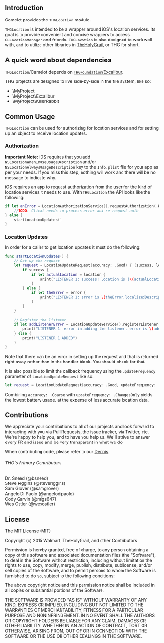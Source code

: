 ## Introduction

Camelot provides the `THGLocation` module.

`THGLocation` is intended to be a wrapper around iOS's location services. Its goal is to provide convenient and concise wrappers to access `CLLocationManager` and friends. `THGLocation` is also designed to work well with, and to utilize other libraries in [TheHolyGrail](https://github.com/TheHolyGrail), or THG for short.

## A quick word about dependencies

`THGLocation`/Camelot depends on [`THGFoundation`/Excalibur](https://github.com/TheHolyGrail/Excalibur).

THG projects are designed to live side-by-side in the file system, like so:

* \MyProject
* \MyProject\Excalibur
* \MyProject\KillerRabbit

## Common Usage

`THGLocation` can be used for authorizing for location services and for setting up an object to receive location updates.

### Authorization

**Important Note:** iOS requires that you add `NSLocationWhenInUseUsageDescription` and/or `NSLocationAlwaysUsageDescription` key to the `Info.plist` file for your app as per your needs. If you miss this step, nothing will work and there will be no message to indicate why.

iOS requires an app to request authorization from the user for the kind of location services it needs to use. With `THGLocation` the API looks like the following:

```Swift
if let anError = LocationAuthorizationService().requestAuthorization(.WhenInUse) {
    //TODO: Client needs to process error and re-request auth
} else {
    startLocationUpdates()
}
```

### Location Updates

In order for a caller to get location updates it must do the following:

```Swift
func startLocationUpdates() {
    // Set up the request
    let request = LocationUpdateRequest(accuracy: .Good) { (success, location, error) -> Void in
        if success {
            if let actualLocation = location {
                print("LISTENER 1: success! location is (\(actualLocation.coordinate.latitude), \(actualLocation.coordinate.longitude))")
            }
        } else {
            if let theError = error {
                print("LISTENER 1: error is \(theError.localizedDescription)")
            }
        }
    }
    
    // Register the listener
    if let addListenerError = LocationUpdateService().registerListener(self, request: request) {
        print("LISTENER 1: error in adding the listener. error is \(addListenerError.localizedDescription)")
    } else {
        print("LISTENER 1 ADDED")
    }
}
```

Note that there can be an error in setting up the request and that is returned right away rather than in the handler block. You should check for that.

It is also possible to limit the callback frequency using the `updateFrequency` parameter of `LocationUpdateRequest` like so:

```Swift
let request = LocationUpdateRequest(accuracy: .Good, updateFrequency: .ChangesOnly, ...)
```

Combining `accuracy: .Coarse` with `updateFrequency: .ChangesOnly` yields the lowest battery usage, at the expense of less accurate location data.

## Contributions

We appreciate your contributions to all of our projects and look forward to interacting with you via Pull Requests, the issue tracker, via Twitter, etc.  We're happy to help you, and to have you help us.  We'll strive to answer every PR and issue and be very transparent in what we do.

When contributing code, please refer to our [Dennis](https://github.com/TheHolyGrail/Dennis).

###### THG's Primary Contributors

Dr. Sneed (@bsneed)<br>
Steve Riggins (@steveriggins)<br>
Sam Grover (@samgrover)<br>
Angelo Di Paolo (@angelodipaolo)<br>
Cody Garvin (@migs647)<br>
Wes Ostler (@wesostler)<br>

## License

The MIT License (MIT)

Copyright (c) 2015 Walmart, TheHolyGrail, and other Contributors

Permission is hereby granted, free of charge, to any person obtaining a copy
of this software and associated documentation files (the "Software"), to deal
in the Software without restriction, including without limitation the rights
to use, copy, modify, merge, publish, distribute, sublicense, and/or sell
copies of the Software, and to permit persons to whom the Software is
furnished to do so, subject to the following conditions:

The above copyright notice and this permission notice shall be included in all
copies or substantial portions of the Software.

THE SOFTWARE IS PROVIDED "AS IS", WITHOUT WARRANTY OF ANY KIND, EXPRESS OR
IMPLIED, INCLUDING BUT NOT LIMITED TO THE WARRANTIES OF MERCHANTABILITY,
FITNESS FOR A PARTICULAR PURPOSE AND NONINFRINGEMENT. IN NO EVENT SHALL THE
AUTHORS OR COPYRIGHT HOLDERS BE LIABLE FOR ANY CLAIM, DAMAGES OR OTHER
LIABILITY, WHETHER IN AN ACTION OF CONTRACT, TORT OR OTHERWISE, ARISING FROM,
OUT OF OR IN CONNECTION WITH THE SOFTWARE OR THE USE OR OTHER DEALINGS IN THE
SOFTWARE.

